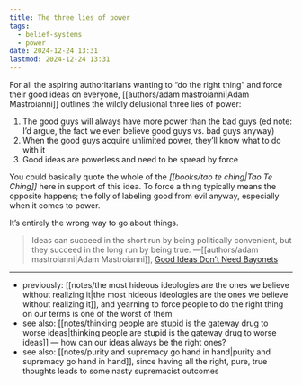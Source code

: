 ```yaml
---
title: The three lies of power
tags:
  - belief-systems
  - power
date: 2024-12-24 13:31
lastmod: 2024-12-24 13:31
---
```

For all the aspiring authoritarians wanting to “do the right thing” and force their good ideas on everyone, [[authors/adam mastroianni|Adam Mastroianni]] outlines the wildly delusional three lies of power: 

1. The good guys will always have more power than the bad guys (ed note: I’d argue, the fact we even believe good guys vs. bad guys anyway)
2. When the good guys acquire unlimited power, they’ll know what to do with it
3. Good ideas are powerless and need to be spread by force

You could basically quote the whole of the *[[books/tao te ching|Tao Te Ching]]* here in support of this idea. To force a thing typically means the opposite happens; the folly of labeling good from evil anyway, especially when it comes to power. 

It’s entirely the wrong way to go about things. 

> Ideas can succeed in the short run by being politically convenient, but they succeed in the long run by being true. —[[authors/adam mastroianni|Adam Mastroianni]], [Good Ideas Don’t Need Bayonets](https://www.experimental-history.com/p/good-ideas-dont-need-bayonets)

---
- previously: [[notes/the most hideous ideologies are the ones we believe without realizing it|the most hideous ideologies are the ones we believe without realizing it]], and yearning to force people to do the right thing on our terms is one of the worst of them
- see also: [[notes/thinking people are stupid is the gateway drug to worse ideas|thinking people are stupid is the gateway drug to worse ideas]] — how can our ideas always be the right ones?
- see also: [[notes/purity and supremacy go hand in hand|purity and supremacy go hand in hand]], since having all the right, pure, true thoughts leads to some nasty supremacist outcomes